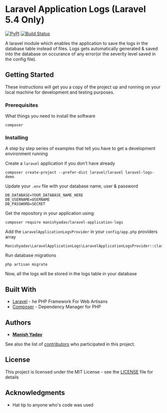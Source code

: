 # Laravel Application Logs (Laravel 5.4 Only)
[![PyPI](https://img.shields.io/badge/status-development-red.svg)]() [![Build Status](https://travis-ci.org/manishyadav0012/laravel-application-logs.svg?branch=master)](https://travis-ci.org/manishyadav0012/laravel-application-logs)

A laravel module which enables the application to save the logs in the database table instead of files. Logs gets automatically generated & saved into the database 
on occurance of any error(or the severity level saved in the config file).

## Getting Started

These instructions will get you a copy of the project up and running on your local machine for development and testing purposes.

### Prerequisites

What things you need to install the software

```
composer
```


### Installing

A step by step series of examples that tell you have to get a development environment running

Create a `laravel` application if you don't have already
```
composer create-project --prefer-dist laravel/laravel laravel-logs-demo
```

Update your `.env` file with your database name, user & password
```
DB_DATABASE=YOUR_DATABASE_NAME_HERE
DB_USERNAME=USERNAME
DB_PASSWORD=SECRET
```

Get the repository in your application using:

```
composer require manishyadav/laravel-application-logs
```


Add the `LaravelApplicationLogsProvider` in your `config/app.php` providers array

```
Manishyadav\LaravelApplicationLogs\LaravelApplicationLogsProvider::class,
```

Run database migrations

```
php artisan migrate
```

Now, all the logs will be stored in the logs table in your database


## Built With

* [Laravel](https://laravel.com/) - he PHP Framework For Web Artisans
* [Composer](https://getcomposer.org/) - Dependency Manager for PHP

## Authors

* [**Manish Yadav**](https://github.com/manishyadav0012)

See also the list of [contributors](https://github.com/your/project/contributors) who participated in this project.

## License

This project is licensed under the MIT License - see the [LICENSE](LICENSE) file for details

## Acknowledgments

* Hat tip to anyone who's code was used

